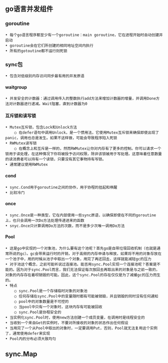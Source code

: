## go语言并发组件

### goroutine

	• 每个go语言程序都至少有一个goroutine：main goroutine，它在进程开始时自动创建并启动  
	• goroutine会在它们所创建的相同地址空间内执行  
	• 所有的gotoutine都不运行则死锁

### sync包

	• 包含对低级别内存访问同步最有用的并发原语

#### waitgroup

	• 并发安全的计数器：通过调用传入的整数执行add方法来增加计数器的增量，并调用Done方法对计数器进行递减。Wait阻塞，直到计数器为0

#### 互斥锁和读写锁

	• Mutex互斥锁，包含Lock和Unlock方法  
		○ 在defer语句中调用Unlock，是一个惯用法，它使用Mutex互斥锁来确保即使出现了panic，调用也总是发生。如果不这样做，可能会导致程序陷入死锁  
	• RWMutex读写锁  
		○ 在概念上和互斥是一样的，然而RWMutex让你对内存有了更多的控制。你可以请求一个锁用于读处理，在这种情况下你将被授予访问权限，除非该锁被用于写处理。这意味着任意数量的读消费者可以持有一个读锁，只要没有其它事物持有写锁。  
	• 通常建议使用RWMutex

#### cond

	• sync.Cond用于goroutine之间的协作，用于协程的挂起和唤醒  
	• 比较冷门

#### once

	• sync.Once是一种类型，它在内部使用一些sync原语，以确保即使在不同的goroutine上，也只会调用一次Do方法处理传递进来的函数  
	• snyc.Once只计算调用Do方法的次数，而不是多少次唯一调用Do方法

#### Pool

	• 这是go中实现的一个对象池，为什么要有这个池呢？首先go是自带垃圾回收机制（也就是通常所说的gc）。gc会带来运行时的开销，对于高频的内存申请与释放，如果将不用的对象存放在一个池子中，用的时候从池子中取出一个对象，用完了再还回去，这样就能减轻gc的压力  
	• 对于池这个概念，之前可能听说过连接池。能否用sync.Pool实现一个连接池呢？答案是不能的。因为对于sync.Pool而言，我们无法保证每次放回去再取出来的对象是与之前一致的，对象的内存存在着呗销毁的可能。因此，这个sync.Pool的存在仅仅是为了减缓gc的压力而生的。  
	• 特点  
		○ sync.Pool是一个存储临时对象的对象池  
		○ 任何存储在sync.Pool中的变量随时都有可能被销毁，并且销毁的同时没有任何通知  
		○ pool中的对象数量是不可控的  
		○ 当pool中只有一个对象时，这块内存有可能被回收  
		○ sync.Pool是协程安全的  
	• 当实例化sync.Pool时，使用new方法创建一个成员变量，在调用时是线程安全的  
	• 当收到一个来自Get的实例时，不要对所接收的对象的状态作出任何假设  
	• 当用完了一个从Pool中取出的对象时，一定要调用Put，否则，Pool就无法复用这个实例了，通常使用defer来实现  
	• Pool内的分布必须大致均匀

## sync.Map
